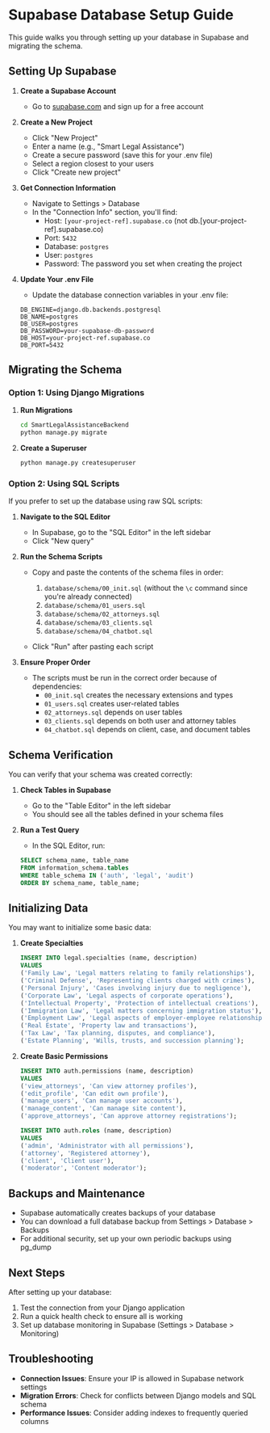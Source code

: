# Supabase Database Setup Guide

This guide walks you through setting up your database in Supabase and migrating the schema.

## Setting Up Supabase

1. **Create a Supabase Account**
   - Go to [supabase.com](https://supabase.com/) and sign up for a free account

2. **Create a New Project**
   - Click "New Project"
   - Enter a name (e.g., "Smart Legal Assistance")
   - Create a secure password (save this for your .env file)
   - Select a region closest to your users
   - Click "Create new project"

3. **Get Connection Information**
   - Navigate to Settings > Database
   - In the "Connection Info" section, you'll find:
     - Host: `[your-project-ref].supabase.co` (not db.[your-project-ref].supabase.co)
     - Port: `5432`
     - Database: `postgres`
     - User: `postgres`
     - Password: The password you set when creating the project

4. **Update Your .env File**
   - Update the database connection variables in your .env file:
   ```
   DB_ENGINE=django.db.backends.postgresql
   DB_NAME=postgres
   DB_USER=postgres
   DB_PASSWORD=your-supabase-db-password
   DB_HOST=your-project-ref.supabase.co
   DB_PORT=5432
   ```

## Migrating the Schema

### Option 1: Using Django Migrations

1. **Run Migrations**
   ```bash
   cd SmartLegalAssistanceBackend
   python manage.py migrate
   ```

2. **Create a Superuser**
   ```bash
   python manage.py createsuperuser
   ```

### Option 2: Using SQL Scripts

If you prefer to set up the database using raw SQL scripts:

1. **Navigate to the SQL Editor**
   - In Supabase, go to the "SQL Editor" in the left sidebar
   - Click "New query"

2. **Run the Schema Scripts**
   - Copy and paste the contents of the schema files in order:
     1. `database/schema/00_init.sql` (without the `\c` command since you're already connected)
     2. `database/schema/01_users.sql`
     3. `database/schema/02_attorneys.sql`
     4. `database/schema/03_clients.sql`
     5. `database/schema/04_chatbot.sql`

   - Click "Run" after pasting each script

3. **Ensure Proper Order**
   - The scripts must be run in the correct order because of dependencies:
     - `00_init.sql` creates the necessary extensions and types
     - `01_users.sql` creates user-related tables
     - `02_attorneys.sql` depends on user tables
     - `03_clients.sql` depends on both user and attorney tables
     - `04_chatbot.sql` depends on client, case, and document tables

## Schema Verification

You can verify that your schema was created correctly:

1. **Check Tables in Supabase**
   - Go to the "Table Editor" in the left sidebar
   - You should see all the tables defined in your schema files

2. **Run a Test Query**
   - In the SQL Editor, run:
   ```sql
   SELECT schema_name, table_name 
   FROM information_schema.tables 
   WHERE table_schema IN ('auth', 'legal', 'audit')
   ORDER BY schema_name, table_name;
   ```

## Initializing Data

You may want to initialize some basic data:

1. **Create Specialties**
   ```sql
   INSERT INTO legal.specialties (name, description)
   VALUES
   ('Family Law', 'Legal matters relating to family relationships'),
   ('Criminal Defense', 'Representing clients charged with crimes'),
   ('Personal Injury', 'Cases involving injury due to negligence'),
   ('Corporate Law', 'Legal aspects of corporate operations'),
   ('Intellectual Property', 'Protection of intellectual creations'),
   ('Immigration Law', 'Legal matters concerning immigration status'),
   ('Employment Law', 'Legal aspects of employer-employee relationships'),
   ('Real Estate', 'Property law and transactions'),
   ('Tax Law', 'Tax planning, disputes, and compliance'),
   ('Estate Planning', 'Wills, trusts, and succession planning');
   ```

2. **Create Basic Permissions**
   ```sql
   INSERT INTO auth.permissions (name, description)
   VALUES
   ('view_attorneys', 'Can view attorney profiles'),
   ('edit_profile', 'Can edit own profile'),
   ('manage_users', 'Can manage user accounts'),
   ('manage_content', 'Can manage site content'),
   ('approve_attorneys', 'Can approve attorney registrations');
   
   INSERT INTO auth.roles (name, description)
   VALUES
   ('admin', 'Administrator with all permissions'),
   ('attorney', 'Registered attorney'),
   ('client', 'Client user'),
   ('moderator', 'Content moderator');
   ```

## Backups and Maintenance

- Supabase automatically creates backups of your database
- You can download a full database backup from Settings > Database > Backups
- For additional security, set up your own periodic backups using pg_dump

## Next Steps

After setting up your database:

1. Test the connection from your Django application
2. Run a quick health check to ensure all is working
3. Set up database monitoring in Supabase (Settings > Database > Monitoring)

## Troubleshooting

- **Connection Issues**: Ensure your IP is allowed in Supabase network settings
- **Migration Errors**: Check for conflicts between Django models and SQL schema
- **Performance Issues**: Consider adding indexes to frequently queried columns 